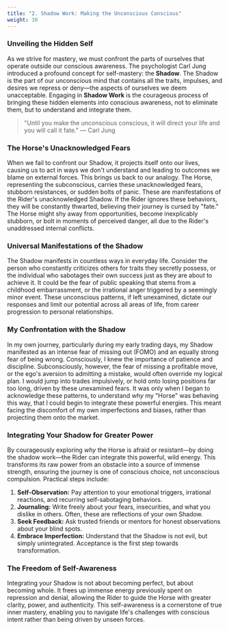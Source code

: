 ```yaml
---
title: "2. Shadow Work: Making the Unconscious Conscious"
weight: 30
---
```


### Unveiling the Hidden Self

As we strive for mastery, we must confront the parts of ourselves that operate outside our conscious awareness. The psychologist Carl Jung introduced a profound concept for self-mastery: the **Shadow**. The Shadow is the part of our unconscious mind that contains all the traits, impulses, and desires we repress or deny—the aspects of ourselves we deem unacceptable. Engaging in **Shadow Work** is the courageous process of bringing these hidden elements into conscious awareness, not to eliminate them, but to understand and integrate them.

> "Until you make the unconscious conscious, it will direct your life and you will call it fate."
> — Carl Jung

### The Horse's Unacknowledged Fears

When we fail to confront our Shadow, it projects itself onto our lives, causing us to act in ways we don't understand and leading to outcomes we blame on external forces. This brings us back to our analogy. The Horse, representing the subconscious, carries these unacknowledged fears, stubborn resistances, or sudden bolts of panic. These are manifestations of the Rider's unacknowledged Shadow. If the Rider ignores these behaviors, they will be constantly thwarted, believing their journey is cursed by "fate." The Horse might shy away from opportunities, become inexplicably stubborn, or bolt in moments of perceived danger, all due to the Rider's unaddressed internal conflicts.

### Universal Manifestations of the Shadow

The Shadow manifests in countless ways in everyday life. Consider the person who constantly criticizes others for traits they secretly possess, or the individual who sabotages their own success just as they are about to achieve it. It could be the fear of public speaking that stems from a childhood embarrassment, or the irrational anger triggered by a seemingly minor event. These unconscious patterns, if left unexamined, dictate our responses and limit our potential across all areas of life, from career progression to personal relationships.

### My Confrontation with the Shadow

In my own journey, particularly during my early trading days, my Shadow manifested as an intense fear of missing out (FOMO) and an equally strong fear of being wrong. Consciously, I knew the importance of patience and discipline. Subconsciously, however, the fear of missing a profitable move, or the ego's aversion to admitting a mistake, would often override my logical plan. I would jump into trades impulsively, or hold onto losing positions far too long, driven by these unexamined fears. It was only when I began to acknowledge these patterns, to understand *why* my "Horse" was behaving this way, that I could begin to integrate these powerful energies. This meant facing the discomfort of my own imperfections and biases, rather than projecting them onto the market.

### Integrating Your Shadow for Greater Power

By courageously exploring *why* the Horse is afraid or resistant—by doing the shadow work—the Rider can integrate this powerful, wild energy. This transforms its raw power from an obstacle into a source of immense strength, ensuring the journey is one of conscious choice, not unconscious compulsion. Practical steps include:

1.  **Self-Observation:** Pay attention to your emotional triggers, irrational reactions, and recurring self-sabotaging behaviors.
2.  **Journaling:** Write freely about your fears, insecurities, and what you dislike in others. Often, these are reflections of your own Shadow.
3.  **Seek Feedback:** Ask trusted friends or mentors for honest observations about your blind spots.
4.  **Embrace Imperfection:** Understand that the Shadow is not evil, but simply unintegrated. Acceptance is the first step towards transformation.

### The Freedom of Self-Awareness

Integrating your Shadow is not about becoming perfect, but about becoming whole. It frees up immense energy previously spent on repression and denial, allowing the Rider to guide the Horse with greater clarity, power, and authenticity. This self-awareness is a cornerstone of true inner mastery, enabling you to navigate life's challenges with conscious intent rather than being driven by unseen forces.


